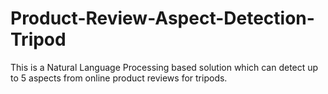 # Product-Review-Aspect-Detection-Tripod
This is a Natural Language Processing based solution which can detect up to 5 aspects from online product reviews for tripods.
